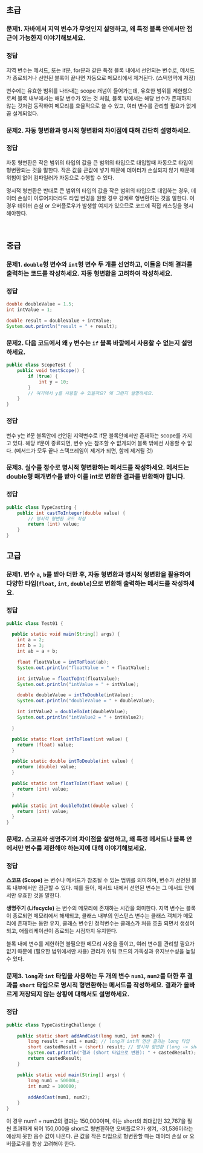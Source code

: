 ## 초급

### 문제1. 자바에서 **지역 변수**가 무엇인지 설명하고, 왜 특정 블록 안에서만 접근이 가능한지 이야기해보세요.

### 정답
지역 변수는 메서드, 또는 if문, for문과 같은 특정 블록 내에서 선언되는 변수로, 메서드가 종료되거나 선언된 블록이 끝나면 자동으로 메모리에서 제거된다. (스택영역에 저장)

변수에는 유효한 범위를 나타내는 scope 개념이 들어가는데, 유효한 범위를 제한함으로써 블록 내부에서는 해당 변수가 있는 것 처럼, 블록 밖에서는 해당 변수가 존재하지 않는 것처럼 동작하여 메모리를 효율적으로 쓸 수 있고, 여러 변수를 관리할 필요가 없게끔 설계되었다.


### 문제2. **자동 형변환**과 **명시적 형변환**의 차이점에 대해 간단히 설명하세요.

### 정답
자동 형변환은 작은 범위의 타입의 값을 큰 범위의 타입으로 대입할때 자동으로 타입이 형변환되는 것을 말한다. 작은 값을 큰값에 넣기 때문에 데이터가 손실되지 않기 때문에 위험이 없어 컴파일러가 자동으로 수행할 수 있다.

명시적 형변환은 반대로 큰 범위의 타입의 값을 작은 범위의 타입으로 대입하는 경우, 데이터 손실이 이루어지더라도 타입 변경을 원할 경우 강제로 형변환하는 것을 말한다. 이경우 데이터 손실 or 오버플로우가 발생할 여지가 있으므로 코드에 직접 캐스팅을 명시해야한다.

<br>

## 중급

### 문제1. `double`형 변수와 `int`형 변수 두 개를 선언하고, 이들을 더해 결과를 출력하는 코드를 작성하세요. 자동 형변환을 고려하여 작성하세요.

### 정답
```java
double doubleValue = 1.5;
int intValue = 1;

double result = doubleValue + intValue;
System.out.println("result = " + result);
```

### 문제2. 다음 코드에서 왜 `y` 변수는 `if` 블록 바깥에서 사용할 수 없는지 설명하세요.

```java
public class ScopeTest {
    public void testScope() {
        if (true) {
            int y = 10;
        }
        // 여기에서 y를 사용할 수 있을까요? 왜 그런지 설명하세요.
    }
}
```

### 정답
변수 y는 if문 블록안에 선언된 지역변수로 if문 블록안에서만 존재하는 scope를 가지고 있다.
해당 if문이 종료되면, 변수 y는 참조할 수 없게되어 블록 밖에선 사용할 수 없다. (메서드가 모두 끝나 스택프레임이 제거가 되면, 함께 제거될 것)


### 문제3. 실수를 정수로 명시적 형변환하는 메서드를 작성하세요. 메서드는 double형 매개변수를 받아 이를 int로 변환한 결과를 반환해야 합니다.

### 정답

```java
public class TypeCasting {
    public int castToInteger(double value) {
        // 명시적 형변환 코드 작성
        return (int) value;
    }
}
```

## 고급

### 문제1. 변수 `a`, `b`를 받아 더한 후, 자동 형변환과 명시적 형변환을 활용하여 다양한 타입(`float`, `int`, `double`)으로 변환해 출력하는 메서드를 작성하세요.

### 정답
```java
public class Test01 {

  public static void main(String[] args) {
    int a = 2;
    int b = 3;
    int ab = a + b;

    float floatValue = intToFloat(ab);
    System.out.println("floatValue = " + floatValue);

    int intValue = floatToInt(floatValue);
    System.out.println("intValue = " + intValue);

    double doubleValue = intToDouble(intValue);
    System.out.println("doubleValue = " + doubleValue);

    int intValue2 = doubleToInt(doubleValue);
    System.out.println("intValue2 = " + intValue2);

  }

  public static float intToFloat(int value) {
    return (float) value;
  }

  public static double intToDouble(int value) {
    return (double) value;
  }

  public static int floatToInt(float value) {
    return (int) value;
  }

  public static int doubleToInt(double value) {
    return (int) value;
  }
}
```

### 문제2. **스코프**와 **생명주기**의 차이점을 설명하고, 왜 특정 메서드나 블록 안에서만 변수를 제한해야 하는지에 대해 이야기해보세요.

### 정답

**스코프 (Scope)** 는 변수나 메서드가 참조될 수 있는 범위를 의미하며, 변수가 선언된 블록 내부에서만 접근할 수 있다. 예를 들어, 메서드 내에서 선언된 변수는 그 메서드 안에서만 유효한 것을 말한다.

**생명주기 (Lifecycle)** 는 변수의 메모리에 존재하는 시간을 의미한다. 지역 변수는 블록이 종료되면 메모리에서 해제되고, 클래스 내부의 인스턴스 변수는 클래스 객체가 메모리에 존재하는 동안 유지, 클래스 변수인 정적변수는 클래스가 처음 호출 되면서 생성이 되고, 애플리케이션이 종료되는 시점까지 유지한다.

블록 내에 변수를 제한하면 불필요한 메모리 사용을 줄이고, 여러 변수를 관리할 필요가 없기 때문에 (필요한 범위에서만 사용) 관리가 쉬워 코드의 가독성과 유지보수성을 높일 수 있다.

### 문제3. `long`과 `int` 타입을 사용하는 두 개의 변수 `num1`, `num2`를 더한 후 결과를 `short` 타입으로 명시적 형변환하는 메서드를 작성하세요. 결과가 올바르게 저장되지 않는 상황에 대해서도 설명하세요.

### 정답
```java
public class TypeCastingChallenge {

    public static short addAndCast(long num1, int num2) {
        long result = num1 + num2; // long과 int의 연산 결과는 long 타입
        short castedResult = (short) result; // 명시적 형변환 (long -> short)
        System.out.println("결과 (short 타입으로 변환): " + castedResult);
        return castedResult;
    }

    public static void main(String[] args) {
        long num1 = 50000L;
        int num2 = 100000;
        
        addAndCast(num1, num2);
    }
}

```

이 경우 num1 + num2의 결과는 150,000이며, 이는 short의 최대값인 32,767을 훨씬 초과하게 되어 150,000을 short로 형변환하면 오버플로우가 생겨, -31,536이라는 예상치 못한 음수 값이 나온다. 큰 값을 작은 타입으로 형변환할 때는 데이터 손실 or 오버플로우를 항상 고려해야 한다.